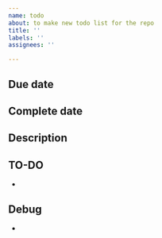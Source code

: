 ```yaml
---
name: todo
about: to make new todo list for the repo
title: ''
labels: ''
assignees: ''

---
```


## Due date

## Complete date

## Description

## TO-DO
*

## Debug
* 
